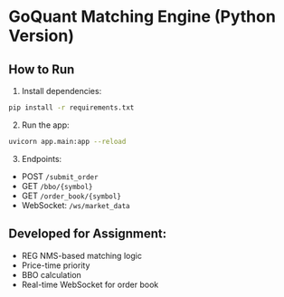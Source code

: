 # GoQuant Matching Engine (Python Version)

## How to Run

1. Install dependencies:

```bash
pip install -r requirements.txt
```

2. Run the app:

```bash
uvicorn app.main:app --reload
```

3. Endpoints:
- POST `/submit_order`
- GET `/bbo/{symbol}`
- GET `/order_book/{symbol}`
- WebSocket: `/ws/market_data`

## Developed for Assignment:
- REG NMS-based matching logic
- Price-time priority
- BBO calculation
- Real-time WebSocket for order book
